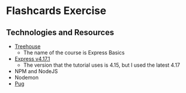 # Flashcards Exercise
## Technologies and Resources
* [Treehouse](https://www.teamtreehouse.com)
    * The name of the course is Express Basics
* [Express v4.17.1](https://expressjs.com/)
    *  The version that the tutorial uses is 4.15, but I used the latest 4.17
* NPM and NodeJS
* Nodemon
* [Pug](https://pugjs.org/)